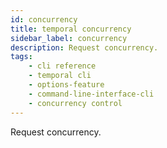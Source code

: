 ```yaml
---
id: concurrency
title: temporal concurrency
sidebar_label: concurrency
description: Request concurrency.
tags: 
    - cli reference
    - temporal cli
    - options-feature
    - command-line-interface-cli
    - concurrency control
---
```


Request concurrency.
